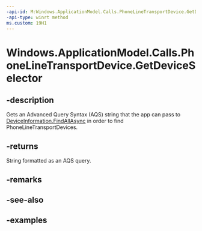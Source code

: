 ```yaml
---
-api-id: M:Windows.ApplicationModel.Calls.PhoneLineTransportDevice.GetDeviceSelector
-api-type: winrt method
ms.custom: 19H1
---
```


<!-- Method syntax.
public string PhoneLineTransportDevice.GetDeviceSelector()
-->

# Windows.ApplicationModel.Calls.PhoneLineTransportDevice.GetDeviceSelector

## -description
Gets an Advanced Query Syntax (AQS) string that the app can pass to [DeviceInformation.FindAllAsync](../windows.devices.enumeration/deviceinformation_findallasync_1257462890.md) in order to find PhoneLineTransportDevices.

## -returns
String formatted as an AQS query.

## -remarks

## -see-also

## -examples

